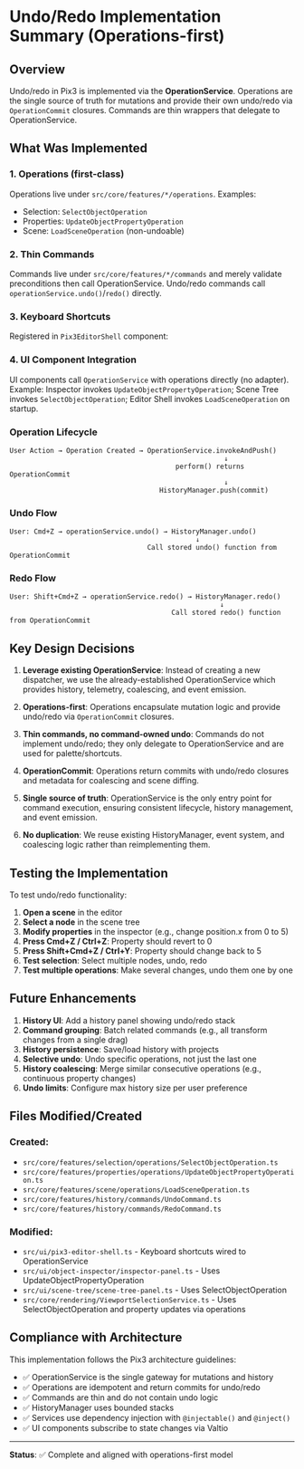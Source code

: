 # Undo/Redo Implementation Summary (Operations-first)

## Overview
Undo/redo in Pix3 is implemented via the **OperationService**. Operations are the single source of truth for mutations and provide their own undo/redo via `OperationCommit` closures. Commands are thin wrappers that delegate to OperationService.

## What Was Implemented

### 1. Operations (first-class)
Operations live under `src/core/features/*/operations`. Examples:
- Selection: `SelectObjectOperation`
- Properties: `UpdateObjectPropertyOperation`
- Scene: `LoadSceneOperation` (non-undoable)

### 2. Thin Commands
Commands live under `src/core/features/*/commands` and merely validate preconditions then call OperationService. Undo/redo commands call `operationService.undo()`/`redo()` directly.

### 3. Keyboard Shortcuts
Registered in `Pix3EditorShell` component:

### 4. UI Component Integration
UI components call `OperationService` with operations directly (no adapter). Example: Inspector invokes `UpdateObjectPropertyOperation`; Scene Tree invokes `SelectObjectOperation`; Editor Shell invokes `LoadSceneOperation` on startup.


### Operation Lifecycle
```
User Action → Operation Created → OperationService.invokeAndPush()
                                                     ↓
                                         perform() returns OperationCommit
                                                     ↓
                                     HistoryManager.push(commit)
```

### Undo Flow
```
User: Cmd+Z → operationService.undo() → HistoryManager.undo()
                                              ↓
                                  Call stored undo() function from OperationCommit
```

### Redo Flow  
```
User: Shift+Cmd+Z → operationService.redo() → HistoryManager.redo()
                                                    ↓
                                        Call stored redo() function from OperationCommit
```

## Key Design Decisions

1. **Leverage existing OperationService**: Instead of creating a new dispatcher, we use the already-established OperationService which provides history, telemetry, coalescing, and event emission.

2. **Operations-first**: Operations encapsulate mutation logic and provide undo/redo via `OperationCommit` closures.

3. **Thin commands, no command-owned undo**: Commands do not implement undo/redo; they only delegate to OperationService and are used for palette/shortcuts.

4. **OperationCommit**: Operations return commits with undo/redo closures and metadata for coalescing and scene diffing.

5. **Single source of truth**: OperationService is the only entry point for command execution, ensuring consistent lifecycle, history management, and event emission.

6. **No duplication**: We reuse existing HistoryManager, event system, and coalescing logic rather than reimplementing them.

## Testing the Implementation

To test undo/redo functionality:

1. **Open a scene** in the editor
2. **Select a node** in the scene tree
3. **Modify properties** in the inspector (e.g., change position.x from 0 to 5)
4. **Press Cmd+Z / Ctrl+Z**: Property should revert to 0
5. **Press Shift+Cmd+Z / Ctrl+Y**: Property should change back to 5
6. **Test selection**: Select multiple nodes, undo, redo
7. **Test multiple operations**: Make several changes, undo them one by one

## Future Enhancements

1. **History UI**: Add a history panel showing undo/redo stack
2. **Command grouping**: Batch related commands (e.g., all transform changes from a single drag)
3. **History persistence**: Save/load history with projects
4. **Selective undo**: Undo specific operations, not just the last one
5. **History coalescing**: Merge similar consecutive operations (e.g., continuous property changes)
6. **Undo limits**: Configure max history size per user preference

## Files Modified/Created

### Created:
- `src/core/features/selection/operations/SelectObjectOperation.ts`
- `src/core/features/properties/operations/UpdateObjectPropertyOperation.ts`
- `src/core/features/scene/operations/LoadSceneOperation.ts`
- `src/core/features/history/commands/UndoCommand.ts`
- `src/core/features/history/commands/RedoCommand.ts`

### Modified:
- `src/ui/pix3-editor-shell.ts` - Keyboard shortcuts wired to OperationService
- `src/ui/object-inspector/inspector-panel.ts` - Uses UpdateObjectPropertyOperation
- `src/ui/scene-tree/scene-tree-panel.ts` - Uses SelectObjectOperation
- `src/core/rendering/ViewportSelectionService.ts` - Uses SelectObjectOperation and property updates via operations

## Compliance with Architecture

This implementation follows the Pix3 architecture guidelines:
- ✅ OperationService is the single gateway for mutations and history
- ✅ Operations are idempotent and return commits for undo/redo
- ✅ Commands are thin and do not contain undo logic
- ✅ HistoryManager uses bounded stacks
- ✅ Services use dependency injection with `@injectable()` and `@inject()`
- ✅ UI components subscribe to state changes via Valtio

---

**Status**: ✅ Complete and aligned with operations-first model
